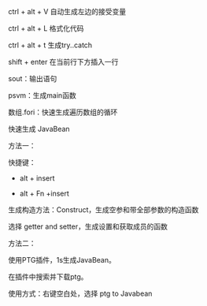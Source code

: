 ctrl + alt + V 自动生成左边的接受变量

ctrl + alt + L 格式化代码

ctrl + alt + t 生成try..catch

shift + enter 在当前行下方插入一行

sout：输出语句

psvm：生成main函数

数组.fori：快速生成遍历数组的循环



快速生成 JavaBean

方法一：

快捷键：

- alt + insert

- alt + Fn +insert

生成构造方法：Construct，生成空参和带全部参数的构造函数

选择 getter and setter，生成设置和获取成员的函数

方法二：

使用PTG插件，1s生成JavaBean。

在插件中搜索并下载ptg。

使用方式：右键空白处，选择 ptg to Javabean